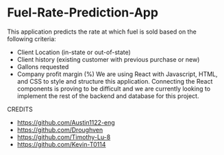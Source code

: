 # Fuel-Rate-Prediction-App
This application predicts the rate at which fuel is sold based on the following criteria: 
- Client Location (in-state or out-of-state)
- Client history (existing customer with previous purchase or new)
- Gallons requested
- Company profit margin (%)
We are using React with Javascript, HTML, and CSS to style and structure this application.
Connecting the React components is proving to be difficult and we are currently looking to implement the rest of the backend and database for this project.

CREDITS
- https://github.com/Austin1122-eng
- https://github.com/Droughven
- https://github.com/Timothy-Lu-8
- https://github.com/Kevin-T0114
